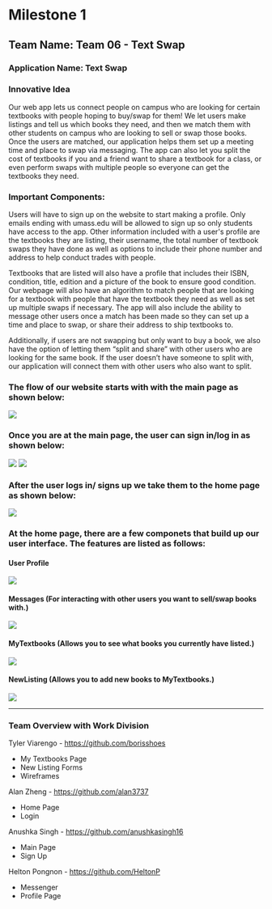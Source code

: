 # Milestone 1

## Team Name: Team 06 - Text Swap

### Application Name: Text Swap

### Innovative Idea

Our web app lets us connect people on campus who are looking for certain textbooks with people hoping to buy/swap for them! We let users make listings and tell us which books they need, and then we match them with other students on campus who are looking to sell or swap those books. Once the users are matched, our application helps them set up a meeting time and place to swap via messaging. The app can also let you split the cost of textbooks if you and a friend want to share a textbook for a class, or even perform swaps with multiple people so everyone can get the textbooks they need.

### Important Components:

Users will have to sign up on the website to start making a profile. Only emails ending with umass.edu will be allowed to sign up so only students have access to the app. Other information included with a user's profile are the textbooks they are listing, their username, the total number of textbook swaps they have done as well as options to include their phone number and address to help conduct trades with people.

Textbooks that are listed will also have a profile that includes their ISBN, condition, title, edition and a picture of the book to ensure good condition. Our webpage will also have an algorithm to match people that are looking for a textbook with people that have the textbook they need as well as set up multiple swaps if necessary. The app will also include the ability to message other users once a match has been made so they can set up a time and place to swap, or share their address to ship textbooks to.

Additionally, if users are not swapping but only want to buy a book, we also have the option of letting them “split and share” with other users who are looking for the same book. If the user doesn’t have someone to split with, our application will connect them with other users who also want to split.

### The flow of our website starts with with the **main page** as shown below:

<img src="https://github.com/anushkasingh16/team06/blob/main/docs/wireframes/Wireframe-MainPage.png">

### Once you are at the **main page**, the user can **sign in/log in** as shown below:

<img src="https://github.com/anushkasingh16/team06/blob/main/docs/wireframes/Wireframes-SignUpForm.png">

<img src="https://github.com/anushkasingh16/team06/blob/main/docs/wireframes/Wireframes-LoginPopup.png">

### After the user logs in/ signs up we take them to the **home page** as shown below:

<img src="https://github.com/anushkasingh16/team06/blob/main/docs/wireframes/Wireframes-HomePage.png">

### At the **home page**, there are a few componets that build up our user interface. The features are listed as follows:

#### User Profile 
<img src="https://github.com/anushkasingh16/team06/blob/main/docs/wireframes/Wireframes-Profile.png">

#### Messages (For interacting with other users you want to sell/swap books with.)
<img src="https://github.com/anushkasingh16/team06/blob/main/docs/wireframes/Wireframes-Messages.png">

#### MyTextbooks (Allows you to see what books you currently have listed.)
<img src="https://github.com/anushkasingh16/team06/blob/main/docs/wireframes/Wireframes-MyTextbooks.png">

#### NewListing (Allows you to add new books to **MyTextbooks**.)
<img src="https://github.com/anushkasingh16/team06/blob/main/docs/wireframes/Wireframes-NewListing.png">

<hr>

### Team Overview with Work Division

Tyler Viarengo - https://github.com/borisshoes
* My Textbooks Page 
* New Listing Forms
* Wireframes

Alan Zheng - https://github.com/alan3737
* Home Page
* Login

Anushka Singh - https://github.com/anushkasingh16
* Main Page
* Sign Up

Helton Pongnon - https://github.com/HeltonP
* Messenger
* Profile Page